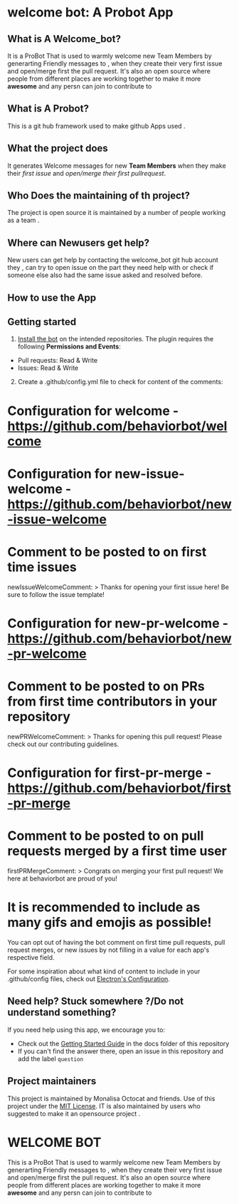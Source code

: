 
# welcome bot: A Probot App



## What is A Welcome_bot?
It is a ProBot That is used to warmly welcome new Team Members by generarting Friendly messages to , when they create their very first issue and open/merge first the pull request.
 It's also an open source where people from different places are working together to make it more **awesome** and any persn can join to contribute to 

## What is A Probot?
This is a git hub framework used to make github Apps used .

## What the project does
It generates Welcome messages for new **Team Members** when they make their *first issue* and *open/merge their first pullrequest*.


## Who Does the maintaining of th project?
The project is open source it is maintained by a number of people working as a team .

## Where can Newusers get help?
New users can get help by contacting the welcome_bot git hub account they , can try to open issue on the part they need help with or check if someone else also had the same issue asked and resolved before.

## How to use the App

## Getting started

1. [Install the bot](https://github.com/apps/welcome) on the intended repositories. The plugin requires the following **Permissions and Events**:

- Pull requests: Read & Write
- Issues: Read & Write

2. Create a .github/config.yml file to check for content of the comments:


# Configuration for welcome - https://github.com/behaviorbot/welcome

# Configuration for new-issue-welcome - https://github.com/behaviorbot/new-issue-welcome

# Comment to be posted to on first time issues
newIssueWelcomeComment: >
  Thanks for opening your first issue here! Be sure to follow the issue template!

# Configuration for new-pr-welcome - https://github.com/behaviorbot/new-pr-welcome

# Comment to be posted to on PRs from first time contributors in your repository
newPRWelcomeComment: >
  Thanks for opening this pull request! Please check out our contributing guidelines.

# Configuration for first-pr-merge - https://github.com/behaviorbot/first-pr-merge

# Comment to be posted to on pull requests merged by a first time user
firstPRMergeComment: >
  Congrats on merging your first pull request! We here at behaviorbot are proud of you!

# It is recommended to include as many gifs and emojis as possible!


You can opt out of having the bot comment on first time pull requests, pull request merges, or new issues by not filling in a value for each app's respective field.

For some inspiration about what kind of content to include in your .github/config files, check out [Electron's Configuration](https://github.com/electron/electron/blob/master/.github/config.yml).

## Need help? Stuck somewhere ?/Do not understand something?

If you need help using this app, we encourage you to:

- Check out the [Getting Started Guide](docs/getting-started.md) in the docs folder of this repository
- If you can't find the answer there, open an issue in this repository and add the label `question`

## Project maintainers
This project is maintained by Monalisa Octocat and friends. Use of this project under the [MIT License](LICENSE.md).  IT is also maintained by users who suggested to  make it an opensource project .


# WELCOME BOT
 
 This is a ProBot That is used to warmly welcome new Team Members by generarting Friendly messages to , when they create their very first issue and open/merge first the pull request.
 It's also an open source where people from different places are working together to make it more **awesome** and any persn can join to contribute to 










